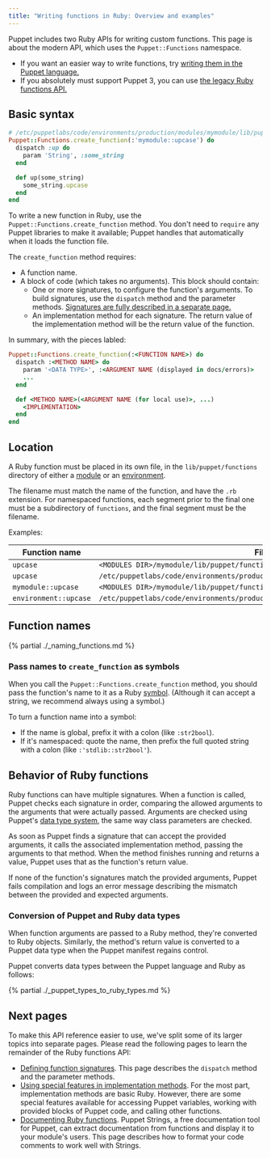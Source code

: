 ```yaml
---
title: "Writing functions in Ruby: Overview and examples"
---
```


[func_puppet]: todo
[func_legacy]: todo
[signatures]: todo
[module]: todo
[environment]: todo
[symbol]: todo
[data types]: todo
[implementation]: todo
[documenting]: todo

Puppet includes two Ruby APIs for writing custom functions. This page is about the modern API, which uses the `Puppet::Functions` namespace.

* If you want an easier way to write functions, try [writing them in the Puppet language.][func_puppet]
* If you absolutely must support Puppet 3, you can use [the legacy Ruby functions API.][func_legacy]

## Basic syntax

``` ruby
# /etc/puppetlabs/code/environments/production/modules/mymodule/lib/puppet/functions/mymodule/upcase.rb
Puppet::Functions.create_function(:'mymodule::upcase') do
  dispatch :up do
    param 'String', :some_string
  end

  def up(some_string)
    some_string.upcase
  end
end
```

To write a new function in Ruby, use the `Puppet::Functions.create_function` method. You don't need to `require` any Puppet libraries to make it available; Puppet handles that automatically when it loads the function file.

The `create_function` method requires:

* A function name.
* A block of code (which takes no arguments). This block should contain:
    * One or more signatures, to configure the function's arguments. To build signatures, use the `dispatch` method and the parameter methods. [Signatures are fully described in a separate page.][signatures]
    * An implementation method for each signature. The return value of the implementation method will be the return value of the function.

In summary, with the pieces labled:

``` ruby
Puppet::Functions.create_function(:<FUNCTION NAME>) do
  dispatch :<METHOD NAME> do
    param '<DATA TYPE>', :<ARGUMENT NAME (displayed in docs/errors)>
    ...
  end

  def <METHOD NAME>(<ARGUMENT NAME (for local use)>, ...)
    <IMPLEMENTATION>
  end
end
```

## Location

A Ruby function must be placed in its own file, in the `lib/puppet/functions` directory of either a [module][] or an [environment][].

The filename must match the name of the function, and have the `.rb` extension. For namespaced functions, each segment prior to the final one must be a subdirectory of `functions`, and the final segment must be the filename.

Examples:

Function name         | File location
----------------------|--------------
`upcase`              | `<MODULES DIR>/mymodule/lib/puppet/functions/upcase.rb`
`upcase`              | `/etc/puppetlabs/code/environments/production/lib/puppet/functions/upcase.rb`
`mymodule::upcase`    | `<MODULES DIR>/mymodule/lib/puppet/functions/mymodule/upcase.rb`
`environment::upcase` | `/etc/puppetlabs/code/environments/production/lib/puppet/functions/environment/upcase.rb`

## Function names

{% partial ./_naming_functions.md %}

### Pass names to `create_function` as symbols

When you call the `Puppet::Functions.create_function` method, you should pass the function's name to it as a Ruby [symbol][]. (Although it can accept a string, we recommend always using a symbol.)

To turn a function name into a symbol:

* If the name is global, prefix it with a colon (like `:str2bool`).
* If it's namespaced: quote the name, then prefix the full quoted string with a colon (like `:'stdlib::str2bool'`).

## Behavior of Ruby functions

Ruby functions can have multiple signatures. When a function is called, Puppet checks each signature in order, comparing the allowed arguments to the arguments that were actually passed. Arguments are checked using Puppet's [data type system][data types], the same way class parameters are checked.

As soon as Puppet finds a signature that can accept the provided arguments, it calls the associated implementation method, passing the arguments to that method. When the method finishes running and returns a value, Puppet uses that as the function's return value.

If none of the function's signatures match the provided arguments, Puppet fails compilation and logs an error message describing the mismatch between the provided and expected arguments.

### Conversion of Puppet and Ruby data types

When function arguments are passed to a Ruby method, they're converted to Ruby objects. Similarly, the method's return value is converted to a Puppet data type when the Puppet manifest regains control.

Puppet converts data types between the Puppet language and Ruby as follows:

{% partial ./_puppet_types_to_ruby_types.md %}


## Next pages

To make this API reference easier to use, we've split some of its larger topics into separate pages. Please read the following pages to learn the remainder of the Ruby functions API:

* [Defining function signatures][signatures]. This page describes the `dispatch` method and the parameter methods.
* [Using special features in implementation methods][implementation]. For the most part, implementation methods are basic Ruby. However, there are some special features available for accessing Puppet variables, working with provided blocks of Puppet code, and calling other functions.
* [Documenting Ruby functions][documenting]. Puppet Strings, a free documentation tool for Puppet, can extract documentation from functions and display it to your module's users. This page describes how to format your code comments to work well with Strings.
